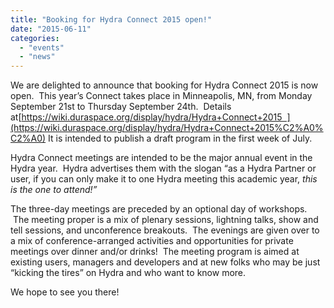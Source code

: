 ```yaml
---
title: "Booking for Hydra Connect 2015 open!"
date: "2015-06-11"
categories: 
  - "events"
  - "news"
---
```


We are delighted to announce that booking for Hydra Connect 2015 is now open.  This year’s Connect takes place in Minneapolis, MN, from Monday September 21st to Thursday September 24th.  Details at[https://wiki.duraspace.org/display/hydra/Hydra+Connect+2015  ](https://wiki.duraspace.org/display/hydra/Hydra+Connect+2015%C2%A0%C2%A0) It is intended to publish a draft program in the first week of July.

Hydra Connect meetings are intended to be the major annual event in the Hydra year.  Hydra advertises them with the slogan “as a Hydra Partner or user, if you can only make it to one Hydra meeting this academic year, _this is the one to attend!”_

The three-day meetings are preceded by an optional day of workshops.  The meeting proper is a mix of plenary sessions, lightning talks, show and tell sessions, and unconference breakouts.  The evenings are given over to a mix of conference-arranged activities and opportunities for private meetings over dinner and/or drinks!  The meeting program is aimed at existing users, managers and developers and at new folks who may be just “kicking the tires” on Hydra and who want to know more.

We hope to see you there!
